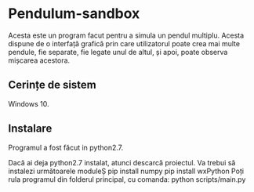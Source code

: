 # Pendulum-sandbox

Acesta este un program facut pentru a simula un pendul multiplu. Acesta dispune de o interfață grafică prin care utilizatorul poate crea mai multe pendule, fie separate, fie legate unul de altul, și apoi, poate observa mișcarea acestora.

## Cerințe de sistem

Windows 10.

## Instalare

Programul a fost făcut in python2.7. 

Dacă ai deja python2.7 instalat, atunci descarcă proiectul. Va trebui să instalezi următoarele moduleȘ
    pip install numpy
    pip install wxPython
Poți rula programul din folderul principal, cu comanda:
    python scripts/main.py
